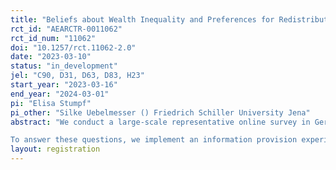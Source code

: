 ```yaml
---
title: "Beliefs about Wealth Inequality and Preferences for Redistribution"
rct_id: "AEARCTR-0011062"
rct_id_num: "11062"
doi: "10.1257/rct.11062-2.0"
date: "2023-03-10"
status: "in_development"
jel: "C90, D31, D63, D83, H23"
start_year: "2023-03-16"
end_year: "2024-03-01"
pi: "Elisa Stumpf"
pi_other: "Silke Uebelmesser () Friedrich Schiller University Jena"
abstract: "We conduct a large-scale representative online survey in Germany to analyze what survey participants know about the German wealth distribution and their position in it, how preferences for redistribution of wealth are affected by an information treatment and what role the characteristics of the potential taxpayer play for the preferences for redistribution. 
To answer these questions, we implement an information provision experiment and a vignette study. Participants are randomly assigned to one of two treatment groups, a control group or the vignette group. The first treatment group receives information about the actual shape of the German wealth distribution using histograms and the second treatment group gets informed about their individual position in the wealth distribution. Our outcomes capture wealth inequality aversion, preferences for redistribution of wealth, equality of opportunity and the introduction of a specific yearly wealth tax. Additionally, the vignette group states their support for a one-off wealth tax."
layout: registration
---
```


